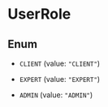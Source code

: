 

# UserRole

## Enum


* `CLIENT` (value: `"CLIENT"`)

* `EXPERT` (value: `"EXPERT"`)

* `ADMIN` (value: `"ADMIN"`)



